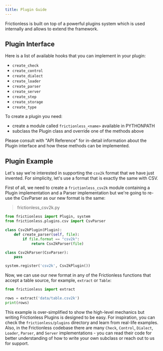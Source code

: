 ```yaml
---
title: Plugin Guide
---
```


Frictionless is built on top of a powerful plugins system which is used internally and allows to extend the framework.

## Plugin Interface

Here is a list of available hooks that you can implement in your plugin:
- `create_check`
- `create_control`
- `create_dialect`
- `create_loader`
- `create_parser`
- `create_server`
- `create_step`
- `create_storage`
- `create_type`

To create a plugin you need:
- create a module called `frictionless_<name>` available in PYTHONPATH
- subclass the Plugin class and override one of the methods above

Please consult with "API Reference" for in-detail information about the Plugin interface and how these methods can be implemented.

## Plugin Example

Let's say we're interested in supporting the `csv2k` format that we have just invented. For simplicity, let's use a format that is exactly the same with CSV.

First of all, we need to create a `frictionless_csv2k` module containing a Plugin implementation and a Parser implementation but we're going to re-use the CsvParser as our new format is the same:

> frictionless_csv2k.py

```python goodread title="Python"
from frictionless import Plugin, system
from frictionless.plugins.csv import CsvParser

class Csv2kPlugin(Plugin):
    def create_parser(self, file):
        if file.format == "csv2k":
            return Csv2kParser(file)

class Csv2kParser(CsvParser):
    pass

system.register('csv2k', Csv2kPlugin())
```

Now, we can use our new format in any of the Frictionless functions that accept a table source, for example, `extract` or `Table`:

```python title="Python"
from frictionless import extract

rows = extract('data/table.csv2k')
print(rows)
```

This example is over-simplified to show the high-level mechanics but writing Frictionless Plugins is designed to be easy. For inspiration, you can check the `frictionless/plugins` directory and learn from real-life examples. Also, in the Frictionless codebase there are many `Check`, `Control`, `Dialect`, `Loader`, `Parser`, and `Server` implementations - you can read their code for better understanding of how to write your own subclass or reach out to us for support.
